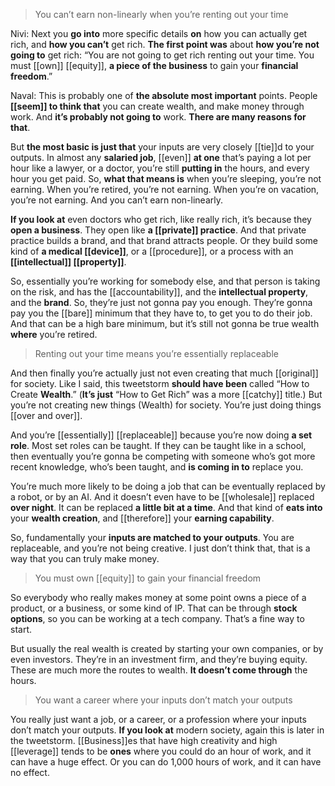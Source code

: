 > You can’t earn non-linearly when you’re renting out your time

Nivi: 
Next you __go into__ more specific details __on__
how you can actually get rich, and __how you can’t__ get rich. 
__The first point was__ about __how you’re not going to__ get rich: 
“You are not going to get rich renting out your time. 
You must [[own]] [[equity]], __a piece of the business__ to gain your __financial freedom__.”

Naval: 
This is probably one of __the absolute most important__ points. 
People __[[seem]] to think that__ you can create wealth, and make money through work. 
And __it’s probably not going to__ work. 
__There are many reasons for that__.

But __the most basic is just that__
your inputs are very closely [[tie]]d to your outputs. 
In almost any __salaried job__, [[even]] __at one__ that’s paying a lot per hour like a lawyer, or a doctor, you’re still __putting in__ the hours, and every hour you get paid.
So, __what that means is__
when you’re sleeping, you’re not earning. 
When you’re retired, you’re not earning. 
When you’re on vacation, you’re not earning. 
And you can’t earn non-linearly.

__If you look at__ even doctors who get rich, like really rich, it’s because they __open a business__. They open like __a [[private]] practice__. 
And that private practice builds a brand, and that brand attracts people. 
Or they build some kind of __a medical [[device]]__, 
or a [[procedure]], 
or a process with an __[[intellectual]] [[property]]__.

So, essentially you’re working for somebody else, and that person is taking on the risk, and has the [[accountability]], and the __intellectual property__, and the __brand__. 
So, they’re just not gonna pay you enough. They’re gonna pay you the [[bare]] minimum that they have to, to get you to do their job. And that can be a high bare minimum, but it’s still not gonna be true wealth __where__ you’re retired.

> Renting out your time means you’re essentially replaceable

And then finally you’re actually just not even creating that much [[original]] for society. 
Like I said, this tweetstorm __should have been__ called “How to Create __Wealth__.” (__It’s just__ “How to Get Rich” was a more [[catchy]] title.) 
But you’re not creating new things (Wealth) for society. 
You’re just doing things [[over and over]].

And you’re [[essentially]] [[replaceable]] because you’re now doing __a set role__. 
Most set roles can be taught. If they can be taught like in a school, then eventually you’re gonna be competing with someone who’s got more recent knowledge, who’s been taught, and __is coming in to__ replace you.

You’re much more likely to be doing a job that can be eventually replaced by a robot, or by an AI.
And it doesn’t even have to be [[wholesale]] replaced __over night__. 
It can be replaced __a little bit at a time__. 
And that kind of __eats into__ your __wealth creation__, and [[therefore]] your __earning capability__.

So, fundamentally your __inputs are matched to your outputs__. You are replaceable, and you’re not being creative. I just don’t think that, that is a way that you can truly make money.

> You must own [[equity]] to gain your financial freedom

So everybody who really makes money at some point owns a piece of a product, or a business, or some kind of IP. That can be through __stock options__, so you can be working at a tech company. 
That’s a fine way to start.

But usually the real wealth is created by starting your own companies, or by even investors. 
They’re in an investment firm, and they’re buying equity. 
These are much more the routes to wealth. 
__It doesn’t come through__ the hours.

> You want a career where your inputs don’t match your outputs

You really just want a job, or a career, or a profession where your inputs don’t match your outputs. 
__If you look at__ modern society, again this is later in the tweetstorm. 
[[Business]]es that have high creativity and high [[leverage]] tends to be __ones__ where you could do an hour of work, and it can have a huge effect.
Or you can do 1,000 hours of work, and it can have no effect.
